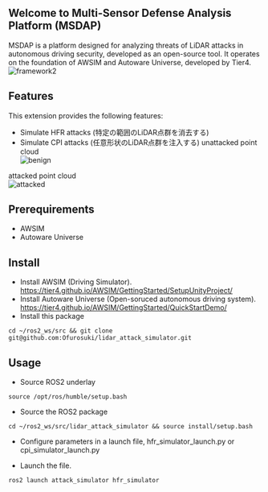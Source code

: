 ## Welcome to Multi-Sensor Defense Analysis Platform (MSDAP)
MSDAP is a platform designed for analyzing threats of LiDAR attacks in autonomous driving security, developed as an open-source tool. It operates on the foundation of AWSIM and Autoware Universe, developed by Tier4.
![framework2](https://github.com/user-attachments/assets/aa70a2b6-96fc-499e-9782-a34f68f61bba)


## Features
This extension provides the following features:
- Simulate HFR attacks (特定の範囲のLiDAR点群を消去する)
- Simulate CPI attacks (任意形状のLiDAR点群を注入する)
unattacked point cloud<br>
![benign](https://github.com/user-attachments/assets/013ca6bf-cf5a-4cac-950b-368c9e6e9264)

attacked point cloud<br>
![attacked](https://github.com/user-attachments/assets/730c1716-7615-4a40-a606-fbde33c9ab89)




## Prerequirements
- AWSIM
- Autoware Universe 

## Install
- Install AWSIM (Driving Simulator). https://tier4.github.io/AWSIM/GettingStarted/SetupUnityProject/
- Install Autoware Universe (Open-soruced autonomous driving system). https://tier4.github.io/AWSIM/GettingStarted/QuickStartDemo/
- Install this package 
```
cd ~/ros2_ws/src && git clone git@github.com:Ofurosuki/lidar_attack_simulator.git
```
## Usage
- Source ROS2 underlay
```
source /opt/ros/humble/setup.bash
```

- Source the ROS2 package
```
cd ~/ros2_ws/src/lidar_attack_simulator && source install/setup.bash
```
- Configure parameters in a launch file, hfr_simulator_launch.py or cpi_simulator_launch.py

- Launch the file.
```
ros2 launch attack_simulator hfr_simulator
```



